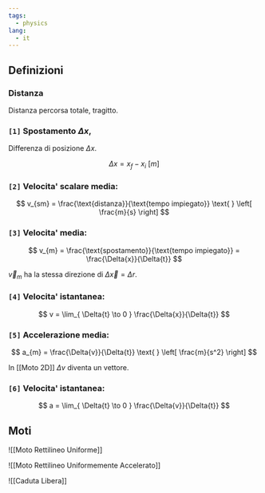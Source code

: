 ```yaml
---
tags:
  - physics
lang:
  - it
---
```


## Definizioni

### Distanza

Distanza percorsa totale, tragitto.

### **`[1]`** Spostamento $\Delta{x}$,

Differenza di posizione $\Delta{x}$.

$$
\Delta{x} = x_{f} - x_{i} \text{ }\text{ } \left[ m \right]
$$

### **`[2]`** Velocita' scalare media:

$$
v_{sm} = \frac{\text{distanza}}{\text{tempo impiegato}} \text{ } \left[ \frac{m}{s} \right]
$$

### **`[3]`** Velocita' media:

$$
v_{m} = \frac{\text{spostamento}}{\text{tempo impiegato}} = \frac{\Delta{x}}{\Delta{t}}
$$

$\vec{v}_{m}$ ha la stessa direzione di $\Delta \vec{x}=\Delta r$.

### **`[4]`** Velocita' istantanea:

$$
v = \lim_{ \Delta{t} \to 0 } \frac{\Delta{x}}{\Delta{t}}
$$

### **`[5]`** Accelerazione media:

$$
a_{m} = \frac{\Delta{v}}{\Delta{t}} \text{ } \left[ \frac{m}{s^2} \right]
$$

In [[Moto 2D]] $\Delta v$ diventa un vettore.

### **`[6]`** Velocita' istantanea:

$$
a = \lim_{ \Delta{t} \to 0 } \frac{\Delta{v}}{\Delta{t}}
$$

## Moti

![[Moto Rettilineo Uniforme]]

![[Moto Rettilineo Uniformemente Accelerato]]

![[Caduta Libera]]